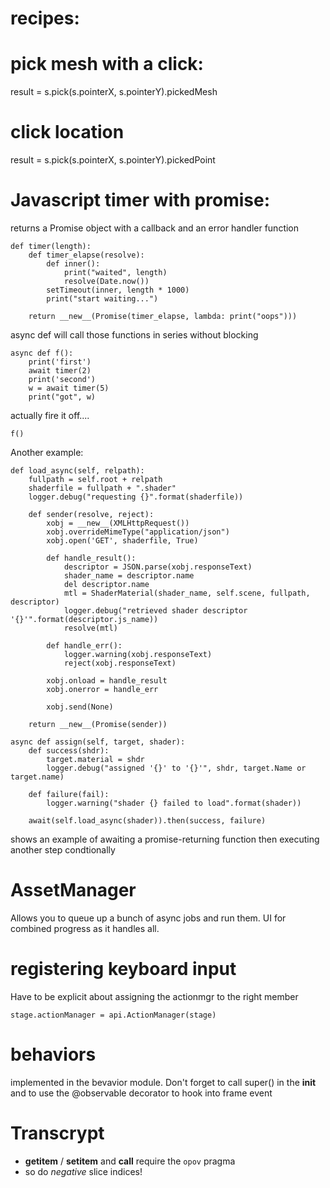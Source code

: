 recipes:
========

# pick mesh with a click:
result =  s.pick(s.pointerX, s.pointerY).pickedMesh 

# click location
result =  s.pick(s.pointerX, s.pointerY).pickedPoint

# Javascript timer with promise:

returns a Promise object with a callback and an error handler function


    def timer(length):
        def timer_elapse(resolve): 
            def inner():
                print("waited", length)
                resolve(Date.now())
            setTimeout(inner, length * 1000)
            print("start waiting...")

        return __new__(Promise(timer_elapse, lambda: print("oops")))

async def will call those functions in series without blocking

    async def f():
        print('first')
        await timer(2)
        print('second')
        w = await timer(5)
        print("got", w)

actually fire it off....

    f()

Another example:



    def load_async(self, relpath):
        fullpath = self.root + relpath
        shaderfile = fullpath + ".shader"
        logger.debug("requesting {}".format(shaderfile))

        def sender(resolve, reject):
            xobj = __new__(XMLHttpRequest())
            xobj.overrideMimeType("application/json")
            xobj.open('GET', shaderfile, True)

            def handle_result():
                descriptor = JSON.parse(xobj.responseText)
                shader_name = descriptor.name
                del descriptor.name
                mtl = ShaderMaterial(shader_name, self.scene, fullpath, descriptor)
                logger.debug("retrieved shader descriptor '{}'".format(descriptor.js_name))
                resolve(mtl)

            def handle_err():
                logger.warning(xobj.responseText)
                reject(xobj.responseText)

            xobj.onload = handle_result
            xobj.onerror = handle_err

            xobj.send(None)

        return __new__(Promise(sender))

    async def assign(self, target, shader):
        def success(shdr):
            target.material = shdr
            logger.debug("assigned '{}' to '{}'", shdr, target.Name or target.name)

        def failure(fail):
            logger.warning("shader {} failed to load".format(shader))

        await(self.load_async(shader)).then(success, failure)

shows an example of awaiting a promise-returning function then executing another step condtionally

# AssetManager

Allows you to queue up a bunch of async jobs and run them. UI for combined progress as it handles all.  

# registering keyboard input

Have to be explicit about assigning the actionmgr to the right member 

    stage.actionManager = api.ActionManager(stage)

# behaviors

implemented in the bevavior module.  Don't forget to call super() in the __init__ and to use the @observable decorator to hook into frame event


Transcrypt
===========

*  __getitem__ / __setitem__  and __call__ require the `opov` pragma
* so do _negative_ slice indices!
